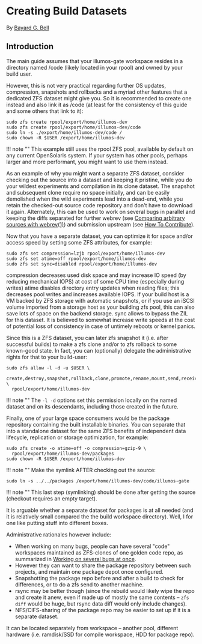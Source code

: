 # Creating Build Datasets

By [Bayard G. Bell]()

## Introduction

The main guide assumes that your illumos-gate workspace resides in a directory
named /code (likely located in your rpool) and owned by your build user.

However, this is not very practical regarding further OS updates, compression,
snapshots and rollbacks and a myriad other features that a dedicated ZFS
dataset might give you. So it is recommended to create one instead and also
link it as /code (at least for the consistency of this guide and some others
that link to it):

```
sudo zfs create rpool/export/home/illumos-dev
sudo zfs create rpool/export/home/illumos-dev/code
sudo ln -s ./export/home/illumos-dev/code /
sudo chown -R $USER /export/home/illumos-dev
```

!!! note ""
    This example still uses the rpool ZFS pool, available by default on any current OpenSolaris system. If your system has other pools, perhaps larger and more performant, you might want to use them instead.

As an example of why you might want a separate ZFS dataset, consider checking
out the source into a dataset and keeping it pristine, while you do your
wildest experiments and compilation in its clone dataset. The snapshot and
subsequent clone require no space initially, and can be easily demolished when
the wild experiments lead into a dead-end, while you retain the checked-out
source code repository and don't have to download it again. Alternately, this
can be used to work on several bugs in parallel and keeping the diffs separated
for further webrev (see [Comparing arbitrary sources with
webrev(1)](comp-webrev.md)) and submission upstream (see [How To
Contribute](../contributing/index.md)).

Now that you have a separate dataset, you can optimize it for space and/or
access speed by setting some ZFS attributes, for example:

```
sudo zfs set compression=lzjb rpool/export/home/illumos-dev
sudo zfs set atime=off rpool/export/home/illumos-dev
sudo zfs set sync=disabled rpool/export/home/illumos-dev
```

compression decreases used disk space and may increase IO speed (by reducing
mechanical IOPS) at cost of some CPU time (especially during writes) atime
disables directory entry updates when reading files; this decreases pool writes
and increases available IOPS. If your build host is a VM backed by ZFS storage
with automatic snapshots, or if you use an iSCSI volume imported from a storage
host as your building zfs pool, this can also save lots of space on the backend
storage.  sync allows to bypass the ZIL for this dataset. It is believed to
somewhat increase write speeds at the cost of potential loss of consistency in
case of untimely reboots or kernel panics.

Since this is a ZFS dataset, you can later zfs snapshot it (i.e. after
successful builds) to make a zfs clone and/or to zfs rollback to some
known-good state. In fact, you can (optionally) delegate the administrative
rights for that to your build-user:

```
sudo zfs allow -l -d -u $USER \
  create,destroy,snapshot,rollback,clone,promote,rename,mount,send,receive \
  rpool/export/home/illumos-dev
```

!!! note ""
    The `-l -d` options set this permission locally on the named dataset and on its descendants, including those created in the future.

Finally, one of your large space consumers would be the package repository
containing the built installable binaries. You can separate that into a
standalone dataset for the same ZFS benefits of independent data lifecycle,
replication or storage optimization, for example:

```
sudo zfs create -o atime=off -o compression=gzip-9 \
  rpool/export/home/illumos-dev/packages
sudo chown -R $USER /export/home/illumos-dev
```
 
!!! note ""
    Make the symlink AFTER checking out the source:

```
sudo ln -s ../../packages /export/home/illumos-dev/code/illumos-gate
```

!!! note ""
    This last step (symlinking) should be done after getting the source (checkout requires an empty target).

It is arguable whether a separate dataset for packages is at all needed (and it
is relatively small compared the the build workspace directory). Well, I for
one like putting stuff into different boxes.

Administrative rationales however include:

* When working on many bugs, people can have several "code" workspaces maintained as ZFS-clones of one golden code repo, as summarized in [Working on several bugs at once]().
* However they can want to share the package repository between such projects, and maintain one package depot once configured.
* Snapshotting the package repo before and after a build to check for differences, or to do a zfs send to another machine.
* rsync may be better though (since the rebuild would likely wipe the repo and create it anew, even if made up of mostly the same contents – `zfs diff` would be huge, but rsync data diff would only include changes).
* NFS/CIFS-sharing of the package repo may be easier to set up if it is a separate dataset.

It can be located separately from workspace – another pool, different hardware (i.e. ramdisk/SSD for compile workspace, HDD for package repo).
